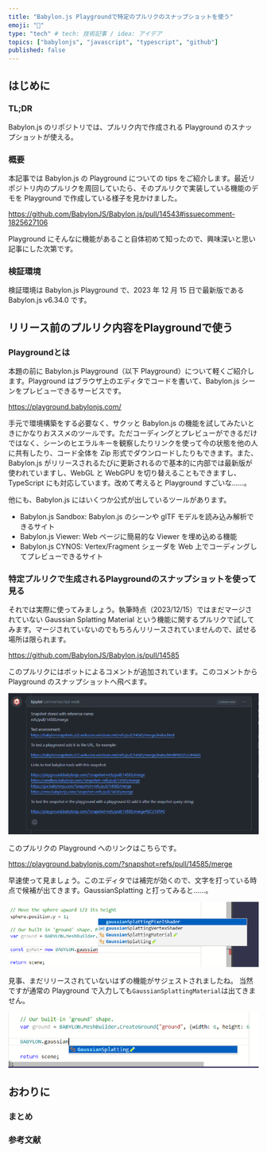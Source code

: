 ```yaml
---
title: "Babylon.js Playgroundで特定のプルリクのスナップショットを使う"
emoji: "🍪"
type: "tech" # tech: 技術記事 / idea: アイデア
topics: ["babylonjs", "javascript", "typescript", "github"]
published: false
---
```


## はじめに

### TL;DR

Babylon.js のリポジトリでは、プルリク内で作成される Playground のスナップショットが使える。

### 概要

本記事では Babylon.js の Playground についての tips をご紹介します。最近リポジトリ内のプルリクを周回していたら、そのプルリクで実装している機能のデモを Playground で作成している様子を見かけました。

https://github.com/BabylonJS/Babylon.js/pull/14543#issuecomment-1825627106

Playground にそんなに機能があること自体初めて知ったので、興味深いと思い記事にした次第です。

### 検証環境

検証環境は Babylon.js Playground で、2023 年 12 月 15 日で最新版である Babylon.js v6.34.0 です。

## リリース前のプルリク内容をPlaygroundで使う

### Playgroundとは

本題の前に Babylon.js Playground（以下 Playground）について軽くご紹介します。Playground はブラウザ上のエディタでコードを書いて、Babylon.js シーンをプレビューできるサービスです。

https://playground.babylonjs.com/

手元で環境構築をする必要なく、サクッと Babylon.js の機能を試してみたいときにかなりおススメのツールです。ただコーディングとプレビューができるだけではなく、シーンのヒエラルキーを観察したりリンクを使って今の状態を他の人に共有したり、コード全体を Zip 形式でダウンロードしたりもできます。また、Babylon.js がリリースされるたびに更新されるので基本的に内部では最新版が使われていますし、WebGL と WebGPU を切り替えることもできますし、TypeScript にも対応しています。改めて考えると Playground すごいな......。

他にも、Babylon.js にはいくつか公式が出しているツールがあります。

- Babylon.js Sandbox: Babylon.js のシーンや glTF モデルを読み込み解析できるサイト
- Babylon.js Viewer: Web ページに簡易的な Viewer を埋め込める機能
- Babylon.js CYNOS: Vertex/Fragment シェーダを Web 上でコーディングしてプレビューできるサイト

### 特定プルリクで生成されるPlaygroundのスナップショットを使って見る

それでは実際に使ってみましょう。執筆時点（2023/12/15）ではまだマージされていない Gaussian Splatting Material という機能に関するプルリクで試してみます。マージされていないのでもちろんリリースされていませんので、試せる場所は限られます。

https://github.com/BabylonJS/Babylon.js/pull/14585

このプルリクにはボットによるコメントが追加されています。このコメントから Playground のスナップショットへ飛べます。

![Alt text](/images/playground-pullreq/bjsplat.png)

このプルリクの Playground へのリンクはこちらです。

https://playground.babylonjs.com/?snapshot=refs/pull/14585/merge

早速使って見ましょう。このエディタでは補完が効くので、文字を打っている時点で候補が出てきます。GaussianSplatting と打ってみると......。

![Alt text](/images/playground-pullreq/gsmat.png)

見事、まだリリースされていないはずの機能がサジェストされましたね。
当然ですが通常の Playground で入力しても`GaussianSplattingMaterial`は出てきません。

![Alt text](/images/playground-pullreq/normal-pg.png)

## おわりに

### まとめ

### 参考文献
